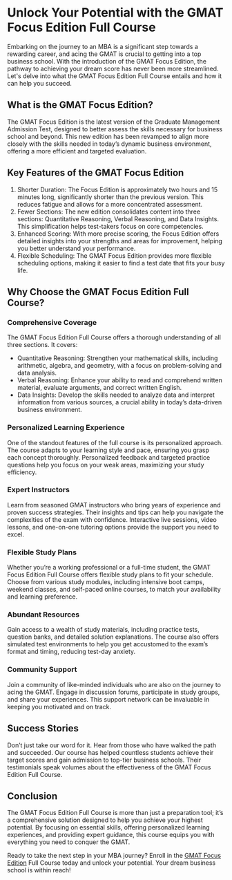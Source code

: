 # Unlock Your Potential with the GMAT Focus Edition Full Course

Embarking on the journey to an MBA is a significant step towards a rewarding career, and acing the GMAT is crucial to getting into a top business school. With the introduction of the GMAT Focus Edition, the pathway to achieving your dream score has never been more streamlined. Let's delve into what the GMAT Focus Edition Full Course entails and how it can help you succeed.

## What is the GMAT Focus Edition?
The GMAT Focus Edition is the latest version of the Graduate Management Admission Test, designed to better assess the skills necessary for business school and beyond. This new edition has been revamped to align more closely with the skills needed in today’s dynamic business environment, offering a more efficient and targeted evaluation.

## Key Features of the GMAT Focus Edition
1. Shorter Duration: The Focus Edition is approximately two hours and 15 minutes long, significantly shorter than the previous version. This reduces fatigue and allows for a more concentrated assessment.
2. Fewer Sections: The new edition consolidates content into three sections: Quantitative Reasoning, Verbal Reasoning, and Data Insights. This simplification helps test-takers focus on core competencies.
3. Enhanced Scoring: With more precise scoring, the Focus Edition offers detailed insights into your strengths and areas for improvement, helping you better understand your performance.
4. Flexible Scheduling: The GMAT Focus Edition provides more flexible scheduling options, making it easier to find a test date that fits your busy life.

## Why Choose the GMAT Focus Edition Full Course?
### Comprehensive Coverage
The GMAT Focus Edition Full Course offers a thorough understanding of all three sections. It covers:

- Quantitative Reasoning: Strengthen your mathematical skills, including arithmetic, algebra, and geometry, with a focus on problem-solving and data analysis.
- Verbal Reasoning: Enhance your ability to read and comprehend written material, evaluate arguments, and correct written English.
- Data Insights: Develop the skills needed to analyze data and interpret information from various sources, a crucial ability in today’s data-driven business environment.

### Personalized Learning Experience
One of the standout features of the full course is its personalized approach. The course adapts to your learning style and pace, ensuring you grasp each concept thoroughly. Personalized feedback and targeted practice questions help you focus on your weak areas, maximizing your study efficiency.

### Expert Instructors
Learn from seasoned GMAT instructors who bring years of experience and proven success strategies. Their insights and tips can help you navigate the complexities of the exam with confidence. Interactive live sessions, video lessons, and one-on-one tutoring options provide the support you need to excel.

### Flexible Study Plans
Whether you’re a working professional or a full-time student, the GMAT Focus Edition Full Course offers flexible study plans to fit your schedule. Choose from various study modules, including intensive boot camps, weekend classes, and self-paced online courses, to match your availability and learning preference.

### Abundant Resources
Gain access to a wealth of study materials, including practice tests, question banks, and detailed solution explanations. The course also offers simulated test environments to help you get accustomed to the exam’s format and timing, reducing test-day anxiety.

### Community Support
Join a community of like-minded individuals who are also on the journey to acing the GMAT. Engage in discussion forums, participate in study groups, and share your experiences. This support network can be invaluable in keeping you motivated and on track.

## Success Stories
Don’t just take our word for it. Hear from those who have walked the path and succeeded. Our course has helped countless students achieve their target scores and gain admission to top-tier business schools. Their testimonials speak volumes about the effectiveness of the GMAT Focus Edition Full Course.

## Conclusion
The GMAT Focus Edition Full Course is more than just a preparation tool; it’s a comprehensive solution designed to help you achieve your highest potential. By focusing on essential skills, offering personalized learning experiences, and providing expert guidance, this course equips you with everything you need to conquer the GMAT.

Ready to take the next step in your MBA journey? Enroll in the <a href="https://www.iquanta.in/gmat">GMAT Focus Edition</a> Full Course today and unlock your potential. Your dream business school is within reach!


